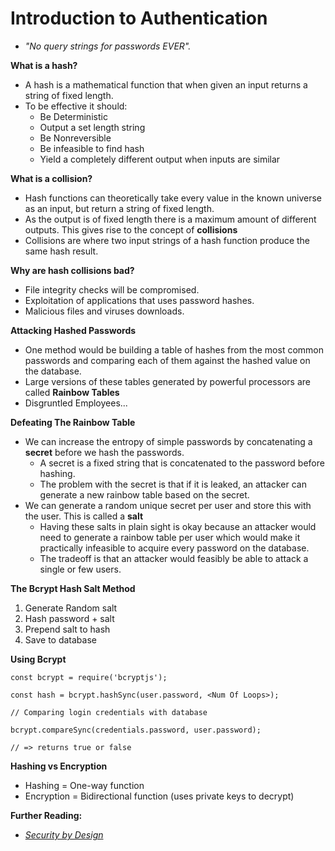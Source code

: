 # Introduction to Authentication

- _"No query strings for passwords EVER"._

**What is a hash?**

- A hash is a mathematical function that when given an input returns a string of fixed length.
- To be effective it should:
  - Be Deterministic
  - Output a set length string
  - Be Nonreversible
  - Be infeasible to find hash
  - Yield a completely different output when inputs are similar

**What is a collision?**

- Hash functions can theoretically take every value in the known universe as an input, but return a string of fixed length.
- As the output is of fixed length there is a maximum amount of different outputs. This gives rise to the concept of **collisions**
- Collisions are where two input strings of a hash function produce the same hash result.

**Why are hash collisions bad?**

- File integrity checks will be compromised.
- Exploitation of applications that uses password hashes.
- Malicious files and viruses downloads.

**Attacking Hashed Passwords**

- One method would be building a table of hashes from the most common passwords and comparing each of them against the hashed value on the database.
- Large versions of these tables generated by powerful processors are called **Rainbow Tables**
- Disgruntled Employees...

**Defeating The Rainbow Table**

- We can increase the entropy of simple passwords by concatenating a **secret** before we hash the passwords.
  - A secret is a fixed string that is concatenated to the password before hashing.
  - The problem with the secret is that if it is leaked, an attacker can generate a new rainbow table based on the secret.
- We can generate a random unique secret per user and store this with the user. This is called a **salt**
  - Having these salts in plain sight is okay because an attacker would need to generate a rainbow table per user which would make it practically infeasible to acquire every password on the database.
  - The tradeoff is that an attacker would feasibly be able to attack a single or few users.

**The Bcrypt Hash Salt Method**

1. Generate Random salt
1. Hash password + salt
1. Prepend salt to hash
1. Save to database

**Using Bcrypt**

```
const bcrypt = require('bcryptjs');
```

```
const hash = bcrypt.hashSync(user.password, <Num Of Loops>);
```

```
// Comparing login credentials with database

bcrypt.compareSync(credentials.password, user.password);

// => returns true or false
```

**Hashing vs Encryption**

- Hashing = One-way function
- Encryption = Bidirectional function (uses private keys to decrypt)

**Further Reading:**

- _[Security by Design](https://www.owasp.org/index.php/Security_by_Design_Principles)_
